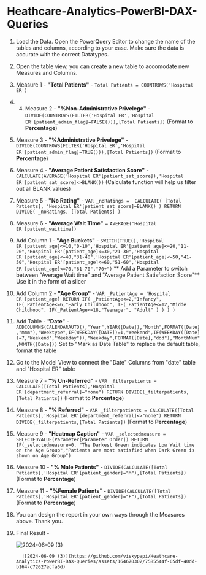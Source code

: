 # Heathcare-Analytics-PowerBI-DAX-Queries

1) Load the Data. Open the PowerQuery Editor to change the name of the tables and columns, according to your ease. Make sure the data is accurate with the correct Datatypes.
2) Open the table view, you can create a new table to accomodate new Measures and Columns.
3) Measure 1 - **"Total Patients"** - `Total Patients = COUNTROWS('Hospital ER')`
4) 4) Measure 2 - **"%Non-Administrative Privelege"** - `DIVIDE(COUNTROWS(FILTER('Hospital ER','Hospital ER'[patient_admin_flag]=FALSE())),[Total Patients])`  (Format to **Percentage**)
5) Measure 3 - **"%Administrative Privelege"** -  `DIVIDE(COUNTROWS(FILTER('Hospital ER','Hospital ER'[patient_admin_flag]=TRUE())),[Total Patients])` (Format to **Percentage**)
6) Measure 4 - **"Average Patient Satisfaction Score"** - `CALCULATE(AVERAGE('Hospital ER'[patient_sat_score]),'Hospital ER'[patient_sat_score]<>BLANK())` (Calculate function will help us filter out all BLANK values)
7) Measure 5 - **"No Rating"** -
   `VAR _noRatings = 
   CALCULATE(
    [Total Patients],
    'Hospital ER'[patient_sat_score]=BLANK()
   )
   RETURN
   DIVIDE(
    _noRatings,
    [Total Patients]
   )`
8) Measure 6 - **"Average Wait Time"** = `AVERAGE('Hospital ER'[patient_waittime])`
9) Add Column 1 - **"Age Buckets"** -
   `SWITCH(TRUE(),'Hospital ER'[patient_age]<=10,"0-10",'Hospital ER'[patient_age]<=20,"11-20",'Hospital ER'[patient_age]<=30,"21-30",'Hospital ER'[patient_age]<=40,"31-40",'Hospital ER'[patient_age]<=50,"41-50",'Hospital ER'[patient_age]<=60,"51-60",'Hospital ER'[patient_age]<=70,"61-70","70+")`
   ** Add a Parameter to switch between "Average Wait time" and "Average Patient Satisfaction Score"** Use it in the form of a slicer
10) Add Column 2 - **"Age Group"** -
`VAR _PatientAge = 'Hospital ER'[patient_age]
RETURN
IF(
     _PatientAge<=2,"Infancy",
    IF(_PatientAge<=6,"Early Childhood",
       IF(_PatientAge<=12,"Midde Childhood",
          IF(_PatientAge<=18,"Teenager",
          "Adult"
          )
       )
    )
)`
11) Add Table - **"Date"** -  `ADDCOLUMNS(CALENDARAUTO(),"Year",YEAR([Date]),"Month",FORMAT([Date],"mmm"),"Weektype",IF(WEEKDAY([DATE])=1,"Weekend",IF(WEEKDAY([Date])=7,"Weekend","Weekday")),"Weekday",FORMAT([Date],"ddd"),"MonthNum",MONTH([Date]))` Set to "Mark as Date Table" to replace the default table, format the table
12) Go to the Model View to connect the "Date" Columns from "date" table and "Hospital ER" table
13) Measure 7 - **"% Un-Referred"** - 
`VAR _filterpatients =
    CALCULATE([Total Patients],'Hospital ER'[department_referral]="none")
    RETURN DIVIDE(_filterpatients,[Total Patients])` (Format to **Percentage**)
14) Measure 8 - **"% Referred"** -
 `VAR _filterpatients =
    CALCULATE([Total Patients],'Hospital ER'[department_referral]<>"none")
    RETURN DIVIDE(_filterpatients,[Total Patients])` (Format to **Percentage**)
15) Measure 9 - **"Heatmap Caption"** -
`VAR _selectedmeasure =
    SELECTEDVALUE(Parameter[Parameter Order])
    RETURN
    IF(_selectedmeasure=0,
    "The Darkest Green indicates Low Wait time on the Age Group","Patients are most satisfied when Dark Green is shown on Age Group")`
16) Measure 10 - **"% Male Patients"** - `DIVIDE(CALCULATE([Total Patients],'Hospital ER'[patient_gender]="M"),[Total Patients])` (Format to **Percentage**)
17) Measure 11 - **"%Female Patients**" -  `DIVIDE(CALCULATE([Total Patients],'Hospital ER'[patient_gender]="F"),[Total Patients])` (Format to **Percentage**)
18) You can design the report in your own ways through the Measures above. Thank you.
19) Final Result -


    ![2024-06-09 (3)](https://github.com/viskypapi/Heathcare-Analytics-PowerBI-DAX-Queries/assets/164670302/9bc605f1-9a9b-4fee-aef7-6ab08ae11884)













          ![2024-06-09 (3)](https://github.com/viskypapi/Heathcare-Analytics-PowerBI-DAX-Queries/assets/164670302/7585544f-05df-40dd-b164-c72627ecfa6d)
